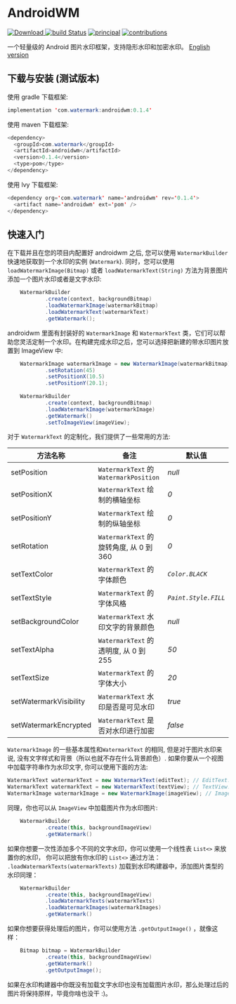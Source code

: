 # AndroidWM 
 [ ![Download](https://api.bintray.com/packages/galaxyrockets/AndroidWM/androidwm/images/download.svg) ](https://bintray.com/galaxyrockets/AndroidWM/androidwm/_latestVersion) [![build Status](https://travis-ci.org/GalaxyRockets/AndroidWM.svg?branch=master)](https://travis-ci.org/GalaxyRockets/AndroidWM) [![principal](https://img.shields.io/badge/principal-huangyz0918-yellow.svg)](https://github.com/huangyz0918) [![contributions](https://img.shields.io/badge/contributions-welcome-green.svg)](https://github.com/GalaxyRockets/AndroidWM)

一个轻量级的 Android 图片水印框架，支持隐形水印和加密水印。 [English version](./README.md)

## 下载与安装 (测试版本)

使用 gradle 下载框架:

```java
implementation 'com.watermark:androidwm:0.1.4'
```

使用 maven 下载框架:

```java
<dependency>
  <groupId>com.watermark</groupId>
  <artifactId>androidwm</artifactId>
  <version>0.1.4</version>
  <type>pom</type>
</dependency>
```

使用 lvy 下载框架:

```java
<dependency org='com.watermark' name='androidwm' rev='0.1.4'>
  <artifact name='androidwm' ext='pom' />
</dependency>
```

## 快速入门
在下载并且在您的项目内配置好 androidwm 之后, 您可以使用 `WatermarkBuilder` 快速地获取到一个水印的实例 (`Watermark`).
同时，您可以使用 `loadWatermarkImage(Bitmap)` 或者 `loadWatermarkText(String)` 方法为背景图片添加一个图片水印或者是文字水印:

```java
    WatermarkBuilder
            .create(context, backgroundBitmap)
            .loadWatermarkImage(watermarkBitmap)
            .loadWatermarkText(watermarkText)
            .getWatermark();
```

androidwm 里面有封装好的 `WatermarkImage` 和 `WatermarkText` 类，它们可以帮助您灵活定制一个水印。在构建完成水印之后，您可以选择把新建的带水印图片放置到 ImageView 中:

```java
    WatermarkImage watermarkImage = new WatermarkImage(watermarkBitmap)
            .setRotation(45)
            .setPositionX(10.5)
            .setPositionY(20.1);
            
    WatermarkBuilder
            .create(context, backgroundBitmap)
            .loadWatermarkImage(watermarkImage)
            .getWatermark()
            .setToImageView(imageView);
```

对于 `WatermarkText` 的定制化，我们提供了一些常用的方法:


|   __方法名称__  | __备注__ | __默认值__ |
| ------------- | ------------- | ------------- |
| setPosition  |    `WatermarkText` 的 `WatermarkPosition` | _null_ |
| setPositionX  |  `WatermarkText` 绘制的横轴坐标  | _0_  |
| setPositionY  |  `WatermarkText` 绘制的纵轴坐标 | _0_ |
| setRotation  |  `WatermarkText` 的旋转角度, 从 0 到 360 | _0_  |
| setTextColor   |   `WatermarkText` 的字体颜色 | _`Color.BLACK`_  |
| setTextStyle    |   `WatermarkText` 的字体风格 | _`Paint.Style.FILL`_  |
| setBackgroundColor   |  `WatermarkText` 水印文字的背景颜色 | _null_  |
| setTextAlpha   |   `WatermarkText` 的透明度, 从 0 到 255 | _50_  |
| setTextSize  |  `WatermarkText` 的字体大小 | _20_   |
| setWatermarkVisibility  |  `WatermarkText` 水印是否是可见水印 | _true_   |
| setWatermarkEncrypted  | `WatermarkText` 是否对水印进行加密| _false_   |

`WatermarkImage` 的一些基本属性和`WatermarkText` 的相同, 但是对于图片水印来说, 没有文字样式和背景（所以也就不存在什么背景颜色）. 如果你要从一个视图中加载字符串作为水印文字, 你可以使用下面的方法:

```java
WatermarkText watermarkText = new WatermarkText(editText); // EditText.
WatermarkText watermarkText = new WatermarkText(textView); // TextView.
WatermarkImage watermarkImage = new WatermarkImage(imageView); // ImageView.
```
同理，你也可以从 `ImageView` 中加载图片作为水印图片:

```java
    WatermarkBuilder
            .create(this, backgroundImageView)
            .getWatermark()

```

如果你想要一次性添加多个不同的文字水印，你可以使用一个线性表 `List<>` 来放置你的水印， 你可以把放有你水印的 `List<>` 通过方法： ` .loadWatermarkTexts(watermarkTexts)` 加载到水印构建器中，添加图片类型的水印同理：

```java
    WatermarkBuilder
            .create(this, backgroundImageView)
            .loadWatermarkTexts(watermarkTexts)
            .loadWatermarkImages(watermarkImages)
            .getWatermark()
```

如果你想要获得处理后的图片，你可以使用方法 `.getOutputImage()` ，就像这样：

```java
    Bitmap bitmap = WatermarkBuilder
            .create(this, backgroundImageView)
            .getWatermark()
            .getOutputImage();

```

如果在水印构建器中你既没有加载文字水印也没有加载图片水印，那么处理过后的图片将保持原样，毕竟你啥也没干 :)。

